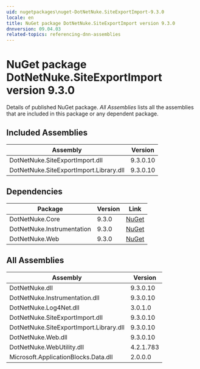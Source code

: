 ```yaml
---
uid: nugetpackages\nuget-DotNetNuke.SiteExportImport-9.3.0
locale: en
title: NuGet package DotNetNuke.SiteExportImport version 9.3.0
dnnversion: 09.04.03
related-topics: referencing-dnn-assemblies
---
```


# NuGet package DotNetNuke.SiteExportImport version 9.3.0
Details of published NuGet package.
*All Assemblies* lists all the assemblies that are included in this package or any dependent package.

## Included Assemblies

|Assembly|Version|
|---|---|
|DotNetNuke.SiteExportImport.dll|9.3.0.10|
|DotNetNuke.SiteExportImport.Library.dll|9.3.0.10|

## Dependencies

|Package|Version|Link|
|---|---|---|
|DotNetNuke.Core|9.3.0|[NuGet](https://www.nuget.org/packages/DotNetNuke.Core/9.3.0)|
|DotNetNuke.Instrumentation|9.3.0|[NuGet](https://www.nuget.org/packages/DotNetNuke.Instrumentation/9.3.0)|
|DotNetNuke.Web|9.3.0|[NuGet](https://www.nuget.org/packages/DotNetNuke.Web/9.3.0)|

## All Assemblies

|Assembly|Version|
|---|---|
|DotNetNuke.dll|9.3.0.10|
|DotNetNuke.Instrumentation.dll|9.3.0.10|
|DotNetNuke.Log4Net.dll|3.0.1.0|
|DotNetNuke.SiteExportImport.dll|9.3.0.10|
|DotNetNuke.SiteExportImport.Library.dll|9.3.0.10|
|DotNetNuke.Web.dll|9.3.0.10|
|DotNetNuke.WebUtility.dll|4.2.1.783|
|Microsoft.ApplicationBlocks.Data.dll|2.0.0.0|


